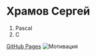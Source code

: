 # Храмов Сергей
1. Pascal
2. C

[GitHub Pages](https://serega89kh.github.io)
![Мотивация](https://image.ibb.co/j3BHjp/image.png)
